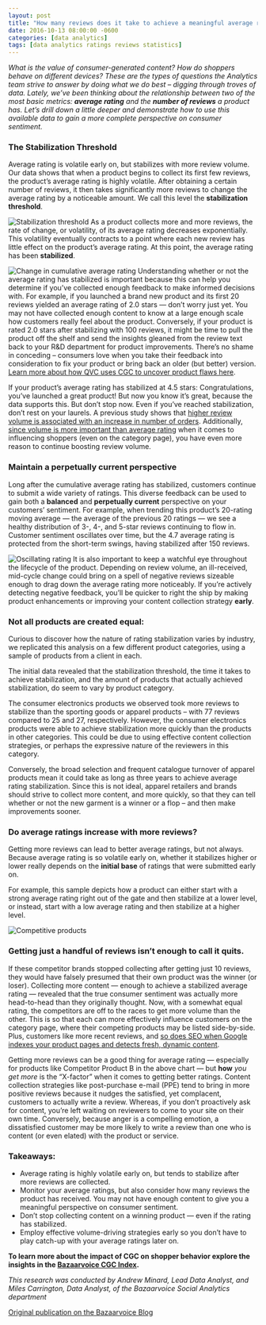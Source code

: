 ```yaml
---
layout: post
title: "How many reviews does it take to achieve a meaningful average rating?"
date: 2016-10-13 08:00:00 -0600
categories: [data analytics]
tags: [data analytics ratings reviews statistics]
---
```

_What is the value of consumer-generated content? How do shoppers behave on different devices? These are the types of questions the Analytics team strive to answer by doing what we do best – digging through troves of data. Lately, we’ve been thinking about the relationship between two of the most basic metrics: **average rating** and the **number of reviews** a product has. Let’s drill down a little deeper and demonstrate how to use this available data to gain a more complete perspective on consumer sentiment._

### The Stabilization Threshold

Average rating is volatile early on, but stabilizes with more review volume. Our data shows that when a product begins to collect its first few reviews, the product’s average rating is highly volatile. After obtaining a certain number of reviews, it then takes significantly more reviews to change the average rating by a noticeable amount. We call this level the **stabilization threshold**.

![Stabilization threshold](/images/SA_BlogPost_Charts-01.png)
As a product collects more and more reviews, the rate of change, or volatility, of its average rating decreases exponentially. This volatility eventually contracts to a point where each new review has little effect on the product’s average rating. At this point, the average rating has been **stabilized**.

![Change in cumulative average rating](/images/SA_BlogPost_Charts-02.png)
Understanding whether or not the average rating has stabilized is important because this can help you determine if you’ve collected enough feedback to make informed decisions with. For example, if you launched a brand new product and its first 20 reviews yielded an average rating of 2.0 stars — don’t worry just yet. You may not have collected enough content to know at a large enough scale how customers really feel about the product. Conversely, if your product is rated 2.0 stars after stabilizing with 100 reviews, it might be time to pull the product off the shelf and send the insights gleaned from the review text back to your R&D department for product improvements. There’s no shame in conceding – consumers love when you take their feedback into consideration to fix your product or bring back an older (but better) version. <a href="http://www.bazaarvoice.com/case-studies/Customer-opinions-help-QVC-UK-improve-products-and-sell-more.html" target="_blank">Learn more about how QVC uses CGC to uncover product flaws here</a>.

If your product’s average rating has stabilized at 4.5 stars: Congratulations, you’ve launched a great product! But now you know it’s great, because the data supports this. But don’t stop now. Even if you’ve reached stabilization, don’t rest on your laurels. A previous study shows that <a href="http://www.bazaarvoice.com/case-studies/Higher-review-volume-and-average-rating-correlate-with-order-increases.html" target="_blank">higher review volume is associated with an increase in number of orders</a>. Additionally, <a href="http://blog.bazaarvoice.com/2014/12/19/bazaarvoice-served-2-9-billion-review-impressions-black-friday-cyber-monday/" target="_blank">since volume is more important than average rating</a> when it comes to influencing shoppers (even on the category page), you have even more reason to continue boosting review volume.

### Maintain a perpetually current perspective

Long after the cumulative average rating has stabilized, customers continue to submit a wide variety of ratings. This diverse feedback can be used to gain both a **balanced** and **perpetually current** perspective on your customers’ sentiment. For example, when trending this product’s 20-rating moving average — the average of the previous 20 ratings — we see a healthy distribution of 3-, 4-, and 5-star reviews continuing to flow in. Customer sentiment oscillates over time, but the 4.7 average rating is protected from the short-term swings, having stabilized after 150 reviews.

![Oscillating rating](/images/SA_BlogPost_Charts-03.png)
It is also important to keep a watchful eye throughout the lifecycle of the product. Depending on review volume, an ill-received, mid-cycle change could bring on a spell of negative reviews sizeable enough to drag down the average rating more noticeably. If you’re actively detecting negative feedback, you’ll be quicker to right the ship by making product enhancements or improving your content collection strategy **early**.

### Not all products are created equal:
Curious to discover how the nature of rating stabilization varies by industry, we replicated this analysis on a few different product categories, using a sample of products from a client in each.

The initial data revealed that the stabilization threshold, the time it takes to achieve stabilization, and the amount of products that actually achieved stabilization, do seem to vary by product category.

The consumer electronics products we observed took more reviews to stabilize than the sporting goods or apparel products – with 77 reviews compared to 25 and 27, respectively. However, the consumer electronics products were able to achieve stabilization more quickly than the products in other categories. This could be due to using effective content collection strategies, or perhaps the expressive nature of the reviewers in this category.

Conversely, the broad selection and frequent catalogue turnover of apparel products mean it could take as long as three years to achieve average rating stabilization. Since this is not ideal, apparel retailers and brands should strive to collect more content, and more quickly, so that they can tell whether or not the new garment is a winner or a flop – and then make improvements sooner.

### Do average ratings increase with more reviews?
Getting more reviews can lead to better average ratings, but not always. Because average rating is so volatile early on, whether it stabilizes higher or lower really depends on the **initial base** of ratings that were submitted early on.

For example, this sample depicts how a product can either start with a strong average rating right out of the gate and then stabilize at a lower level, or instead, start with a low average rating and then stabilize at a higher level.

![Competitive products](/images/SA_BlogPost_Charts-04.png)

### Getting just a handful of reviews isn’t enough to call it quits.

If these competitor brands stopped collecting after getting just 10 reviews, they would have falsely presumed that their own product was the winner (or loser). Collecting more content — enough to achieve a stabilized average rating — revealed that the true consumer sentiment was actually more head-to-head than they originally thought. Now, with a somewhat equal rating, the competitors are off to the races to get more volume than the other. This is so that each can more effectively influence customers on the category page, where their competing products may be listed side-by-side. Plus, customers like more recent reviews, and <a href="http://www.bazaarvoice.com/case-studies/Spotlights-extends-SEO-benefits-of-Ratings--Reviews-to-category-like-pages.html" target="_blank">so does SEO when Google indexes your product pages and detects fresh, dynamic content</a>.

Getting more reviews can be a good thing for average rating — especially for products like Competitor Product B in the above chart — but **how** _you get more_ is the “X-factor” when it comes to getting better ratings. Content collection strategies like post-purchase e-mail (PPE) tend to bring in more positive reviews because it nudges the satisfied, yet complacent, customers to actually write a review. Whereas, if you don’t proactively ask for content, you’re left waiting on reviewers to come to your site on their own time. Conversely, because anger is a compelling emotion, a dissatisfied customer may be more likely to write a review than one who is content (or even elated) with the product or service.

### Takeaways:
* Average rating is highly volatile early on, but tends to stabilize after more reviews are collected.
* Monitor your average ratings, but also consider how many reviews the product has received. You may not have enough content to give you a meaningful perspective on consumer sentiment.
* Don’t stop collecting content on a winning product — even if the rating has stabilized.
* Employ effective volume-driving strategies early so you don’t have to play catch-up with your average ratings later on.

**To learn more about the impact of CGC on shopper behavior explore the insights in the <a href="http://www.bazaarvoice.com/cgcindex/" target="_blank">Bazaarvoice CGC Index</a>.**

_This research was conducted by Andrew Minard, Lead Data Analyst, and Miles Carrington, Data Analyst, of the Bazaarvoice Social Analytics department_

<a href="http://blog.bazaarvoice.com/2016/10/13/many-reviews-take-achieve-meaningful-average-rating/" target="_blank" title="Bazaarvoice Blog">Original publication on the Bazaarvoice Blog</a>
